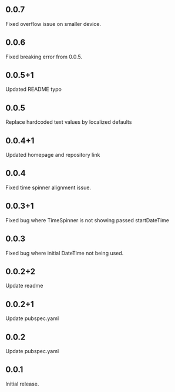 ## 0.0.7
Fixed overflow issue on smaller device.

## 0.0.6
Fixed breaking error from 0.0.5.

## 0.0.5+1
Updated README typo

## 0.0.5
Replace hardcoded text values by localized defaults

## 0.0.4+1
Updated homepage and repository link

## 0.0.4
Fixed time spinner alignment issue.

## 0.0.3+1
Fixed bug where TimeSpinner is not showing passed startDateTime

## 0.0.3
Fixed bug where initial DateTime not being used.

## 0.0.2+2
Update readme

## 0.0.2+1

Update pubspec.yaml

## 0.0.2

Update pubspec.yaml

## 0.0.1

Initial release.
